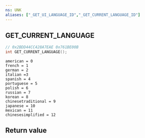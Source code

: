 ```yaml
---
ns: UNK
aliases: ["_GET_UI_LANGUAGE_ID","_GET_CURRENT_LANGUAGE_ID"]
---
```

## GET_CURRENT_LANGUAGE

```c
// 0x2BDD44CC428A7EAE 0x761BE00B
int GET_CURRENT_LANGUAGE();
```

```
american = 0  
french = 1   
german = 2  
italian =3  
spanish = 4  
portuguese = 5  
polish = 6  
russian = 7  
korean = 8  
chinesetraditional = 9  
japanese = 10  
mexican = 11  
chinesesimplified = 12
```


## Return value
